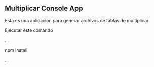## Multiplicar Console App

Esta es una aplicacion para generar archivos de tablas de multiplicar

Ejecutar este comando

...

npm install

...